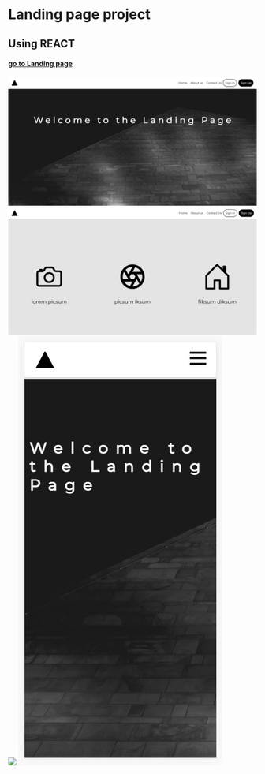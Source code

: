 # Landing page project

## Using REACT

#### [go to Landing page](http://jozef-wolf.github.io/landing-page/)



![](design1.jpg)
![](design2.jpg)
![](design3.JPG)
![](mobiledesign.JPG)

